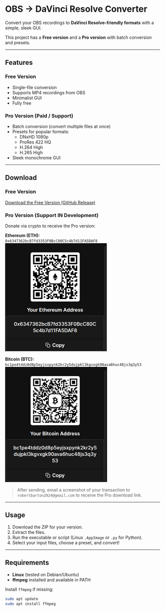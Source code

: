 # OBS → DaVinci Resolve Converter

Convert your OBS recordings to **DaVinci Resolve-friendly formats** with a simple, sleek GUI.  

This project has a **Free version** and a **Pro version** with batch conversion and presets.

---

## Features

### Free Version
- Single-file conversion  
- Supports MP4 recordings from OBS  
- Minimalist GUI  
- Fully free  

### Pro Version (Paid / Support)
- Batch conversion (convert multiple files at once)  
- Presets for popular formats:
  - DNxHD 1080p
  - ProRes 422 HQ
  - H.264 High
  - H.265 High  
- Sleek monochrome GUI  

---

## Download

### Free Version
[Download the Free Version (GitHub Release)]((https://github.com/RobertBCode/obs-to-resolve/releases/tag/free)](https://github.com/RobertBCode/obs-to-resolve/releases/download/free/obs-to-resolve.rar))  

### Pro Version (Support **IN** Development)
Donate via crypto to receive the Pro version:

**Ethereum (ETH):**  
`0x6347362bcB7fd3353F0BcC80C5c4b7d11FA5DAF8`  
![ETH QR](eth-qr.png)

**Bitcoin (BTC):**  
`bc1pe4tddz0d8p5eyjsxpynk2kr2y5dujpkl3kgvxgk90ava6huc48js3q3y53`  
![BTC QR](btc-qr.png)

> After sending, email a screenshot of your transaction to `robertbarton2024@gmail.com` to receive the Pro download link.

---

## Usage

1. Download the ZIP for your version.  
2. Extract the files.  
3. Run the executable or script (Linux `.AppImage` or `.py` for Python).  
4. Select your input files, choose a preset, and convert!  

---

## Requirements

- **Linux** (tested on Debian/Ubuntu)  
- **ffmpeg** installed and available in PATH  

Install `ffmpeg` if missing:

```bash
sudo apt update
sudo apt install ffmpeg
